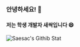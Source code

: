 ### 안녕하세요! 👋

#### 저는 학생 개발자 새싹입니다 😄

![Saesac's Githib Stat](https://github-readme-stats.vercel.app/api?username=saesac&show_icons=true)

<!--
**saesac/saesac** is a ✨ _special_ ✨ repository because its `README.md` (this file) appears on your GitHub profile.

Here are some ideas to get you started:

- 🔭 I’m currently working on ...
- 🌱 I’m currently learning ...
- 👯 I’m looking to collaborate on ...
- 🤔 I’m looking for help with ...
- 💬 Ask me about ...
- 📫 How to reach me: ...
- 😄 Pronouns: ...
- ⚡ Fun fact: ...
-->
